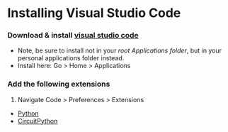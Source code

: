 # Installing Visual Studio Code

### Download & install [visual studio code](https://code.visualstudio.com)
- Note, be sure to install not in your *root Applications folder*, but in your personal applications folder instead. 
- Install here: Go > Home > Applications

### Add the following extensions
1. Navigate Code > Preferences > Extensions
- [Python](https://marketplace.visualstudio.com/items?itemName=ms-python.python)
- [CircuitPython](https://marketplace.visualstudio.com/items?itemName=joedevivo.vscode-circuitpython)

